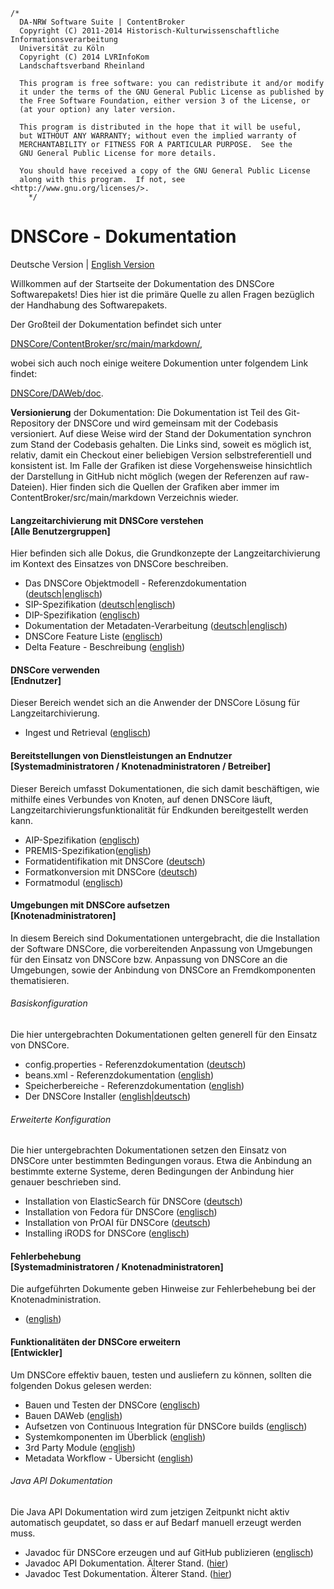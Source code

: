 	/*
	  DA-NRW Software Suite | ContentBroker
	  Copyright (C) 2011-2014 Historisch-Kulturwissenschaftliche Informationsverarbeitung
	  Universität zu Köln
	  Copyright (C) 2014 LVRInfoKom
	  Landschaftsverband Rheinland
	
	  This program is free software: you can redistribute it and/or modify
	  it under the terms of the GNU General Public License as published by
	  the Free Software Foundation, either version 3 of the License, or
	  (at your option) any later version.
	
	  This program is distributed in the hope that it will be useful,
	  but WITHOUT ANY WARRANTY; without even the implied warranty of
	  MERCHANTABILITY or FITNESS FOR A PARTICULAR PURPOSE.  See the
	  GNU General Public License for more details.
	
	  You should have received a copy of the GNU General Public License
	  along with this program.  If not, see <http://www.gnu.org/licenses/>.
        */

# DNSCore - Dokumentation

Deutsche Version | [English Version](documentation.md)

Willkommen auf der Startseite der Dokumentation des DNSCore Softwarepakets! Dies hier ist die primäre Quelle zu allen Fragen bezüglich der Handhabung des Softwarepakets. 

Der Großteil der Dokumentation befindet sich unter

[DNSCore/ContentBroker/src/main/markdown/](../markdown),

wobei sich auch noch einige weitere Dokumention unter folgendem Link findet:

[DNSCore/DAWeb/doc](../../../../DAWeb/doc).

**Versionierung** der Dokumentation:
Die Dokumentation ist Teil des Git-Repository der DNSCore und wird gemeinsam mit der Codebasis versioniert. Auf diese Weise wird der Stand der Dokumentation synchron zum Stand der Codebasis gehalten. Die Links sind, soweit es möglich ist, relativ, damit ein Checkout einer beliebigen Version selbstreferentiell und konsistent ist. Im Falle der Grafiken ist diese Vorgehensweise hinsichtlich der Darstellung in GitHub nicht möglich (wegen der Referenzen auf raw-Dateien). Hier finden sich die Quellen der Grafiken aber immer im ContentBroker/src/main/markdown Verzeichnis wieder.

#### Langzeitarchivierung mit DNSCore verstehen<br>[Alle Benutzergruppen]

Hier befinden sich alle Dokus, die Grundkonzepte der Langzeitarchivierung im Kontext des Einsatzes von DNSCore beschreiben.

* Das DNSCore Objektmodell - Referenzdokumentation ([deutsch](object_model.de.md)|[englisch](object_model.md))
* SIP-Spezifikation ([deutsch](specification_sip.de.md)|[englisch](specification_sip.md))
* DIP-Spezifikation ([englisch](specification_dip.md))
* Dokumentation der Metadaten-Verarbeitung ([deutsch](2014-09-25_Metadaten_in_DA-NRW.pdf)|[englisch](specification_publication_metadata.md))
* DNSCore Feature Liste ([englisch](features.md))
* Delta Feature - Beschreibung ([english](the_delta_feature.md))

#### DNSCore verwenden<br>[Endnutzer]

Dieser Bereich wendet sich an die Anwender der DNSCore Lösung für Langzeitarchivierung.

* Ingest und Retrieval ([englisch](../../../../DAWeb/doc/manual_ingest_and_retrieval.md))

#### Bereitstellungen von Dienstleistungen an Endnutzer<br>[Systemadministratoren / Knotenadministratoren / Betreiber]

Dieser Bereich umfasst Dokumentationen, die sich damit beschäftigen, wie mithilfe eines Verbundes von Knoten, auf denen DNSCore läuft, Langzeitarchivierungsfunktionalität für Endkunden bereitgestellt werden kann.

* AIP-Spezifikation ([englisch](specification_aip.md))
* PREMIS-Spezifikation([english](specification_premis.md))
* Formatidentifikation mit DNSCore ([deutsch](operations_format_identification.de.md))
* Formatkonversion mit DNSCore ([deutsch](operations_format_conversion.de.md))
* Formatmodul ([englisch](format_module.md))

#### Umgebungen mit DNSCore aufsetzen<br>[Knotenadministratoren]

In diesem Bereich sind Dokumentationen untergebracht, die die Installation der Software DNSCore,
die vorbereitenden Anpassung von Umgebungen für den Einsatz von DNSCore bzw. Anpassung von DNSCore an die Umgebungen, sowie der Anbindung von DNSCore an Fremdkomponenten thematisieren. 

###### Basiskonfiguration

Die hier untergebrachten Dokumentationen gelten generell für den Einsatz von DNSCore.

* config.properties - Referenzdokumentation ([deutsch](administration_config_properties_reference.de.md))
* beans.xml - Referenzdokumentation ([english](administration-beans.xml))
* Speicherbereiche - Referenzdokumentation ([english](processing_stages.md))
* Der DNSCore Installer ([english](administration-the-installer.md)|[deutsch](administration-the-installer.de.md))

###### Erweiterte Konfiguration

Die hier untergebrachten Dokumentationen setzen den Einsatz von DNSCore unter bestimmten Bedingungen voraus. Etwa die Anbindung an bestimmte externe Systeme, deren Bedingungen der Anbindung hier genauer beschrieben sind.

* Installation von ElasticSearch für DNSCore ([deutsch](install_elasticsearch.de.md))
* Installation von Fedora für DNSCore ([englisch](install_fedora.md))
* Installation von PrOAI für DNSCore ([deutsch](install_proai.md))
* Installing iRODS for DNSCore ([englisch](installation_irods.md))

#### Fehlerbehebung<br>[Systemadministratoren / Knotenadministratoren]
Die aufgeführten Dokumente geben Hinweise zur Fehlerbehebung bei der Knotenadministration.
* ([english](administration-troubleshooting.md))

#### Funktionalitäten der DNSCore erweitern<br>[Entwickler]

Um DNSCore effektiv bauen, testen und ausliefern zu können, sollten die folgenden Dokus gelesen werden:

* Bauen und Testen der DNSCore ([englisch](development_deploy.md))
* Bauen DAWeb ([english](../../../../DAWeb/doc/deploy.md))
* Aufsetzen von Continuous Integration für DNSCore builds ([englisch](development_setting_up_ci.md))
* Systemkomponenten im Überblick ([english](components_connectors.md))
* 3rd Party Module ([english](3rdPartyTools.md))
* Metadata Workflow - Übersicht ([english](metadata_workflow.md))

###### Java API Dokumentation

Die Java API Dokumentation wird zum jetzigen Zeitpunkt nicht aktiv automatisch geupdatet, so dass er auf Bedarf manuell erzeugt werden muss.

* Javadoc für DNSCore erzeugen und auf GitHub publizieren ([englisch](javadoc.md))
* Javadoc API Dokumentation. Älterer Stand. ([hier](http://da-nrw.github.io/DNSCore/apidocs/))
* Javadoc Test Dokumentation. Älterer Stand. ([hier](http://da-nrw.github.io/DNSCore/testapidocs/))

